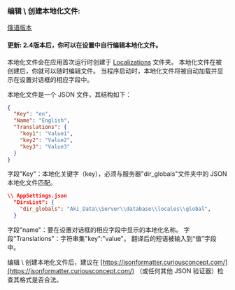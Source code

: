 ### 编辑 \ 创建本地化文件:
[俄语版本](/Guidelines/LocalizationsRu.md)

#### 更新: 2.4版本后，你可以在设置中自行编辑本地化文件。

本地化文件会在应用首次运行时创建于 [Localizations](/CHFAQ.md#我在哪里可以找到应用程序的-appsettingsjson-文件日志本地化和备份) 文件夹。
本地化文件在被创建后，你就可以随时编辑文件。
当程序启动时，本地化文件将被自动加载并显示在设置对话框的相应字段中。

本地化文件是一个 JSON 文件，其结构如下：
```json
{
  "Key": "en",
  "Name": "English",
  "Translations": {
    "key1": "Value1",
    "key2": "Value2",
    "key3": "Value3"
  }
}
```

字段"Key"：本地化关键字（key），必须与服务器"dir_globals"文件夹中的 JSON 本地化文件匹配。
```json
\\ AppSettings.json
  "DirsList": {
    "dir_globals": "Aki_Data\\Server\\database\\locales\\global",
  }
```

字段"name"：要在设置对话框的相应字段中显示的本地化名称。
字段"Translations"：字符串集"key":"value"。 翻译后的短语被输入到“值”字段中。

编辑 \ 创建本地化文件后，建议在 [https://jsonformatter.curiousconcept.com/](https://jsonformatter.curiousconcept.com/) （或任何其他 JSON 验证器）检查其格式是否合法。